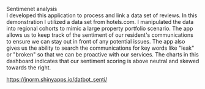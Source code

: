 Sentimenet analysis
<br>
I developed this application to process and link a data set of reviews. In this demonstration I utilized a data set from hotels.com. I manipulated the data into regional cohorts to mimic a large property portfolio scenario. 
 The app allows us to keep track of the sentiment of our resident's communications to ensure we can stay out in front of any potential issues. The app also gives us the ability to search the communications for key words like "leak" or "broken" so that we can be proactive with our services.
 The charts in this dashboard indicates that our sentiment scoring is above neutral and skewed towards the right.

https://jnorm.shinyapps.io/datbot_senti/
